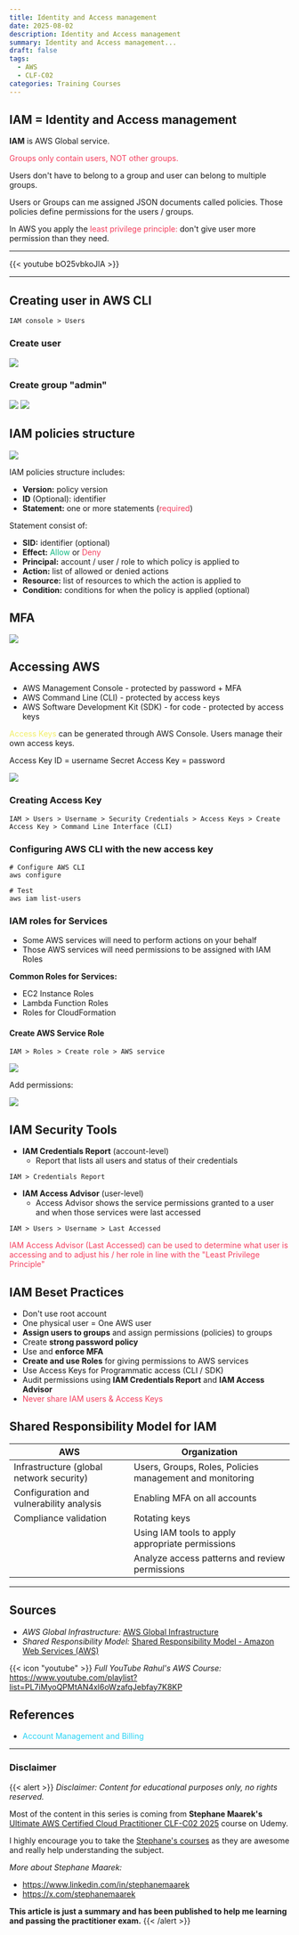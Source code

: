 ```yaml
---
title: Identity and Access management
date: 2025-08-02
description: Identity and Access management
summary: Identity and Access management...
draft: false
tags:
  - AWS
  - CLF-C02
categories: Training Courses
---
```

## **IAM** = Identity and Access management

**IAM** is AWS Global service.

<font color=#f43f5e>Groups only contain users, NOT other groups.</font>

Users don't have to belong to a group and user can belong to multiple groups.

Users or Groups can me assigned JSON documents called policies. Those policies define permissions for the users / groups.

In AWS you apply the <font color=#f43f5e>least privilege principle:</font> don't give user more permission than they need.

---

{{< youtube bO25vbkoJlA >}}

---
## Creating user in AWS CLI

```AWSConsole
IAM console > Users
```

### Create user

![](assets/AWS_IAM_Create_User.png)
### Create group "admin"

![](assets/AWS_IAM_Create_Group.png)
![](assets/AWS_IAM_Create_User_Tags.png)
## IAM policies structure

![](assets/AWS_IAM_Policies_Structure.png)

IAM policies structure includes:

- **Version:** policy version
- **ID** (Optional): identifier
- **Statement:** one or more statements (<font color=#f43f5e>required</font>)

Statement consist of:

- **SID:** identifier (optional)
- **Effect:** <font color=#10b981>Allow</font> or <font color=#f43f5e>Deny</font>
- **Principal:** account / user / role to which policy is applied to
- **Action:** list of allowed or denied actions
- **Resource:** list of resources to which the action is applied to
- **Condition:** conditions for when the policy is applied (optional)
## MFA

![](assets/AWS_IAM_MFA.png)
## Accessing AWS

- AWS Management Console - protected by password + MFA
- AWS Command Line (CLI) - protected by access keys
- AWS Software Development Kit (SDK) - for code - protected by access keys

<font color=#f1ef63>Access Keys</font> can be generated through AWS Console.
Users manage their own access keys.

Access Key ID = username
Secret Access Key = password

![](assets/AWS_IAM_Fake_Access_Keys_Example.png)
### Creating Access Key

```AWSConsole
IAM > Users > Username > Security Credentials > Access Keys > Create Access Key > Command Line Interface (CLI)
```

### Configuring AWS CLI with the new access key

```CMD
# Configure AWS CLI
aws configure

# Test
aws iam list-users
```

### IAM roles for Services

- Some AWS services will need to perform actions on your behalf
- Those AWS services will need permissions to be assigned with IAM Roles

**Common Roles for Services:**

- EC2 Instance Roles
- Lambda Function Roles
- Roles for CloudFormation
#### Create AWS Service Role

```AWSConsole
IAM > Roles > Create role > AWS service
```

![](assets/AWS_IAM_Role_Create.png)

Add permissions:

![](assets/AWS_IAM_Role_Add_Permissions.png)
## IAM Security Tools

- **IAM Credentials Report** (account-level)
	- Report that lists all users and status of their credentials

```AWSConsole
IAM > Credentials Report
```

- **IAM Access Advisor** (user-level)
	- Access Advisor shows the service permissions granted to a user and when those services were last accessed

```AWSConsole
IAM > Users > Username > Last Accessed
```

<font color=#f43f5e>IAM Access Advisor (Last Accessed) can be used to determine what user is accessing and to adjust his / her role in line with the "Least Privilege Principle"</font>
## IAM Beset Practices

- Don't use root account
- One physical user = One AWS user
- **Assign users to groups** and assign permissions (policies) to groups
- Create **strong password policy**
- Use and **enforce MFA**
- **Create and use Roles** for giving permissions to AWS services
- Use Access Keys for Programmatic access (CLI / SDK)
- Audit permissions using **IAM Credentials Report** and **IAM Access Advisor**
- <font color=#f43f5e>Never share IAM users & Access Keys</font>
## Shared Responsibility Model for IAM

| **AWS**                                  | **Organization**                                         |
| ---------------------------------------- | -------------------------------------------------------- |
| Infrastructure (global network security) | Users, Groups, Roles, Policies management and monitoring |
| Configuration and vulnerability analysis | Enabling MFA on all accounts                             |
| Compliance validation                    | Rotating keys                                            |
|                                          | Using IAM tools to apply appropriate permissions         |
|                                          | Analyze access patterns and review permissions           |

---
## Sources

- _AWS Global Infrastructure:_ [AWS Global Infrastructure](https://infrastructure.aws)
- _Shared Responsibility Model:_ [Shared Responsibility Model - Amazon Web Services (AWS)](https://aws.amazon.com/compliance/shared-responsibility-model/)

{{< icon "youtube" >}} _Full YouTube Rahul's AWS Course:_ https://www.youtube.com/playlist?list=PL7iMyoQPMtAN4xl6oWzafqJebfay7K8KP
## References

- <font color=#27D3F5>Account Management and Billing</font>
---
### Disclaimer

{{< alert >}}
_Disclaimer: Content for educational purposes only, no rights reserved._

Most of the content in this series is coming from **Stephane Maarek's** [Ultimate AWS Certified Cloud Practitioner CLF-C02 2025](https://www.udemy.com/course/aws-certified-cloud-practitioner-new/) course on Udemy.

I highly encourage you to take the [Stephane's courses](https://www.udemy.com/user/stephane-maarek/) as they are awesome and really help understanding the subject.

_More about Stephane Maarek:_

- https://www.linkedin.com/in/stephanemaarek
- https://x.com/stephanemaarek

**This article is just a summary and has been published to help me learning and passing the practitioner exam.**
{{< /alert >}}
